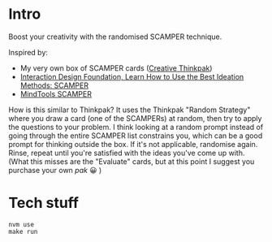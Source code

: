# Intro

Boost your creativity with the randomised SCAMPER technique.

Inspired by:
- My very own box of SCAMPER cards ([Creative Thinkpak](https://www.penguinrandomhouse.com/books/198258/thinkpak-by-michael-michalko/))
- [Interaction Design Foundation, Learn How to Use the Best Ideation Methods: SCAMPER](https://www.interaction-design.org/literature/article/learn-how-to-use-the-best-ideation-methods-scamper)
- [MindTools SCAMPER](https://www.mindtools.com/pages/article/newCT_02.htm)

How is this similar to Thinkpak? It uses the Thinkpak "Random Strategy" where you draw a card (one of the SCAMPERs) at random, then try to apply the questions to your problem. I think looking at a random prompt instead of going through the entire SCAMPER list constrains you, which can be a good prompt for thinking outside the box. If it's not applicable, randomise again. Rinse, repeat until you're satisfied with the ideas you've come up with. (What this misses are the "Evaluate" cards, but at this point I suggest you purchase your own *pak* 😀 )



# Tech stuff

    nvm use
    make run
